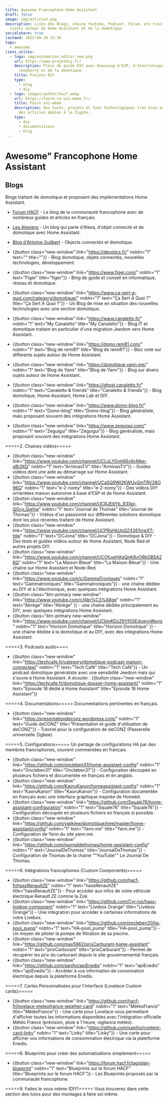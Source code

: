 ```yaml
---
title: Awesome Francophone Home Assistant
draft: false
image: img/article3.png
description: Liste des Blogs, chaine Youtube, Podcast, Forum, etc traitant de
  sujets autour de Home Assistant et de la domotique.
socialshare: true
lastmod: 2022-09-28 23:36
tags:
  - awesome
liens_utiles:
  - logo: img/automation_editor_new.png
    url: https://www.projetdiy.fr/
    description: Plein de guide DIY avec beaucoup d'ESP, d'électronique, des
      raspberry et de la domotique.
    title: Projets DIY
    type:
      - blog
      - diy
  - logo: images/author/hacf.webp
    url: https://faire-ca-soi-meme.fr/
    title: Faire soi-même
    description: Des hacks, projets et tuto technologiques très bien expliqués et
      des articles dédiés à la Zigate.
    type:
      - diy
      - documentations
      - blog
---
```

# Awesome" Francophone Home Assistant

## Blogs
Blogs traitant de domotique et proposant des implémentations Home Assistant.

* [Forum HACF](https://forum.hacf.fr/) - Le blog de la communauté francophone avec de nombreux guides et articles en français.

* [Les Alexiens](https://www.lesalexiens.fr/) - Un blog qui parle d'Alexa, d'objet connecté et de domotique avec Home Assistant.
* [Blog d'Antoine Guilbert](https://www.antoineguilbert.fr/category/domotique/) - Objects connectés et domotique.
* {{button class="new-window" link="https://devotics.fr/" nobtn="1" text="<DEVOTICS/>" title="<DEVOTICS/>"}} - Blog domotique, objets connectés, nouvelles technologies, développement.
* {{button class="new-window" link="https://www.figer.com/" nobtn="1" text="Figer" title="figer"}} - Blog de guide et conseil en informatique, réseau et domotique.
* {{button class="new-window" link="https://www.ca-sert-a-quoi.com/category/domotique/" nobtn="1" text="Ça Sert À Quoi ?" title="Ça Sert À Quoi ?"}} - Un Blog de mise en situation des nouvelles technologies avec une section domotique.
* {{button class="new-window" link="https://www.canaletto.fr/" nobtn="1" text="My Canaletto" title="My Canaletto"}} - Blog IT et domotique traitant en particulier d'une migration Jeedom vers Home Assistant.
* {{button class="new-window" link="https://domo.rem81.com/" nobtn="1" text="Blog de remi81" title="Blog de remi81"}} - Bloc note sur differents sujets autour de Home Assistant.
* {{button class="new-window" link="https://domotique.yann.me/" nobtn="1" text="Blog de Yann" title="Blog de Yann"}} - Blog sur divers sujets autour de Home Assistant.
* {{button class="new-window" link="https://ghost.canaletto.fr/" nobtn="1" text="Canaletto & friends" title="Canaletto & friends"}} - Blog domotique, Home-Assistant, Home Lab et DIY.
* {{button class="new-window" link="https://www.domo-blog.fr/" nobtn="1" text="Domo-blog" title="Domo-blog"}} - Blog généraliste, mais proposant souvent des intégrations Home Assistant.
* {{button class="new-window" link="https://www.zeguigui.com/" nobtn="1" text="Zeguigui" title="Zeguigui"}} - Blog généraliste, mais proposant souvent des intégrations Home Assistant.

\=====2. Chaines vidéos=====

* {{button class="new-window" link="https://www.youtube.com/channel/UCLoLYGnh66x9cMee-qBi3XQ" nobtn="1" text="ArminasTV" title="ArminasTV"}} - Guides vidéos dont une aide au démarrage sur Home Assistant.
* {{button class="new-window" link="https://www.youtube.com/channel/UCaSQ9Wl2KWUvQmTRV26O96Q" nobtn="1" text="e-2-nomy" title="e-2-nomy"}} - Des vidéos DIY orrientées maison autonome à base d'ESP et de Home Assistant.
* {{button class="new-window" link="https://www.youtube.com/channel/UCRJE6Yb_R3Xei-QGcy_Qwhw" nobtn="1" text="Journal de Thomas" title="Journal de Thomas"}} - Vidéos d'un passionné sur différentes solutions domotique dont les plus récentes traitent de Home Assistant.
* {{button class="new-window" link="https://www.youtube.com/channel/UCPRsHkUnQZ4261jzwXT-tdw" nobtn="1" text="DCJona" title="DCJona"}} - Domotique & DIY - Des tests et guides vidéos autour de Home Assistant, Node Red et autres projets DIY.
* {{button class="new-window" link="https://www.youtube.com/channel/UCOfuwHAgQnK8vORbGBSA28Q" nobtn="1" text="La Maison Bleue" title="La Maison Bleue"}} - Une chaîne sur Home Assistant et Node-Red.
* {{button class="new-window" link="https://www.youtube.com/c/GammaTroniques" nobtn="1" text="Gammatroniques" title="Gammatroniques"}} - une chaine dédiée au DIY et à l'électronique, avec quelques intégrations Home Assistant.
* {{button class="btn-primary new-window" link="https://www.youtube.com/c/Abr%C3%A8ge" nobtn="1" text="Abrège" title="Abrège" }} - une chaine dédiée principalement au DIY, avec quelques intégrations Home Assistant.
* {{button class="btn-primary new-window" link="https://www.youtube.com/channel/UCblvKDzZ6YfG5EdyqnvWpng" nobtn="1" text="Horizon Domotique" title="Horizon Domotique" }} - une chaine dédiée à la domotique et au DIY, avec des intégrations Home Assistant.

\=====3. Podcasts audio====

* {{button class="new-window" link="https://techcafe.fr/category/domotique-podcast-maison-connectee/" nobtn="1" text="Tech Café" title="Tech Café"}} - Un podcast domotique généraliste avec une sensibilité Jeedom mais qui s'ouvre à Home Assistant. A écouter : {{button class="new-window" link="https://techcafe.fr/domotique-dossier-home-assistant/" nobtn="1" text="Episode 18 dédié à Home Assistant" title="Episode 18 Home Assistant"}}

\=====4. Documentations=====
Documentations pertinentes en français.

* {{button class="new-window" link="https://presentationdeconz.wordpress.com/" nobtn="1" text="Guide deCONZ" title="Présentation et guide d'utilisation de deCONZ"}} - Tutoriel pour la configuration de deCONZ (Passerelle universelle Zigbee).

\=====5. Configurations=====
Un partage de configurations HA par des membres francophones, souvent commentées en français.

* {{button class="new-window" link="https://github.com/oncleben31/home-assistant-config" nobtn="1" text="Oncleben31" title="Oncleben31"}} - Configuration découpée en plusieurs fichiers et documentée en français et en anglais.
* {{button class="new-window" link="https://github.com/KaoruKanon/homeassistant-config" nobtn="1" text="KaoruKanon" title="KaoruKanon"}} - Configuration documentée en français avec une interface graphique inspirée de Homekit.
* {{button class="new-window" link="https://github.com/Squale76/home-assistant-configuration" nobtn="1" text="Squale76" title="Squale76"}} - Configuration découpée en plusieurs fichiers en français si possible.
* {{button class="new-window" link="https://github.com/yjajkiew/domotique/tree/master/home-assistant/config" nobtn="1" text="Yann.me" title="Yann.me"}} - Configuration de Yann du site yann.me.
* {{button class="new-window" link="https://github.com/journaldethomas/home-assistant-config" nobtn="1" text="JournalDeThomas" title="JournalDeThomas"}} - Configuration de Thomas de la chaine ""YouTube"" Le Journal De Thomas.

\=====6. Intégrations francophones (Custom Components)=====

* {{button class="new-window" link="https://github.com/hacf-fr/hassRenaultZE" nobtn="1" text="hassRenaultZE" title="hassRenaultZE"}} - Pour accéder aux infos de votre véhicule électrique Renault ZE comme la Zoé.
* {{button class="new-window" link="https://github.com/Cyr-ius/hass-livebox-component" nobtn="1" text="Livebox Orange" title="Livebox Orange"}} - Une integration pour accéder à certaines informations de votre Livebox.
* {{button class="new-window" link="https://github.com/oncleben31/ha-pool_pump" nobtn="1" text="HA-pool_pump" title="HA-pool_pump"}} - Un moyen de piloter la pompe de filtration de sa piscine.
* {{button class="new-window" link="https://github.com/max5962/prixCarburant-home-assistant" nobtn="1" text="prixCarburant" title="prixCarburant"}} - Permet de récupérer les prix du carburant depuis le site gouvernemental français.
* {{button class="new-window" link="https://github.com/saniho/apiEnedis" nobtn="1" text="apiEnedis" title="apiEnedis"}} - Accéder à vos information de consomation électrique depuis la plateforme Enedis.

\=====7. Cartes Personnalisées pour l'interface (Lovelace Custom cards)=====

* {{button class="new-window" link="https://github.com/hacf-fr/lovelace-meteofrance-weather-card" nobtn="1" text="MétéoFrance" title="MétéoFrance"}} - Une carte pour Lovelace vous permettant d'afficher toutes les informations disponibles avec l'intégration officielle Météo France (prévision, pluie à 1 heure, vigilance météo).
* {{button class="new-window" link="https://github.com/saniho/content-card-linky" nobtn="1" text="Linky" title="Linky"}} - Une carte pour afficher vos informations de consommation électrique via la plateforme Enedis.

\=====8. Blueprints pour créer des automatisations simplement=====

* {{button class="new-window" link="https://forum.hacf.fr/tag/plan-blueprint" nobtn="1" text="Blueprints sur le forum HACF" title="Blueprints sur le forum HACF"}} - Les Blueprints proposés par la communauté francophone.

\=====9. Faites le vous même (DIY)=====
Vous trouverez dans cette section des tutos pour des montages à faire soi même.

